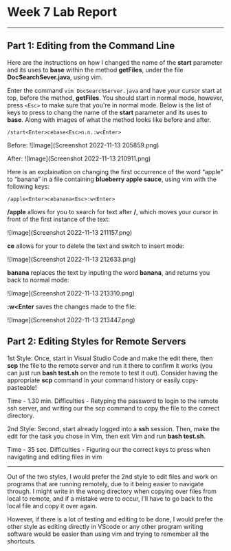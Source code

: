 # Week 7 Lab Report

---

## Part 1: Editing from the Command Line

Here are the instructions on how I changed the name of the **start** parameter and its uses to **base** 
within the method **getFiles**, under the file **DocSearchSever.java**, using vim.

Enter the command `vim DocSearchServer.java` and have your cursor start at top, before the method,
**getFiles**. You should start in normal mode, however, press `<Esc>` to make sure that you're in normal mode. 
Below is the list of keys to press to chang the name of the **start** parameter and its uses to **base**. 
Along with images of what the method looks like before and after. 

`/start<Enter>cebase<Esc>n.n.:w<Enter>`

Before: 
![Image](Screenshot 2022-11-13 205859.png)

After:
![Image](Screenshot 2022-11-13 210911.png)

Here is an explaination on changing the first occurrence of the word “apple” to “banana” in a file containing 
**blueberry apple sauce**, using vim with the following keys: 

`/apple<Enter>cebanana<Esc>:w<Enter>`

**/apple<Enter>** allows for you to search for text after **/**, which moves your cursor in front
of the first instance of the text:

![Image](Screenshot 2022-11-13 211157.png)

**ce**  allows for your to delete the text and switch to insert mode:

![Image](Screenshot 2022-11-13 212633.png)

**banana<Esc>** replaces the text by inputing the word **banana**, and 
**<Esc>** returns you back to normal mode:

![Image](Screenshot 2022-11-13 213310.png)

**:w<Enter** saves the changes made to the file:

![Image](Screenshot 2022-11-13 213447.png)

## Part 2: Editing Styles for Remote Servers

1st Style:
Once, start in Visual Studio Code and make the edit there, then **scp** the file to the remote server and run it there 
to confirm it works (you can just run **bash test.sh** on the remote to test it out). Consider having the appropriate 
**scp** command in your command history or easily copy-pasteable!

Time - 1.30 min.
Difficulties - Retyping the password to login to the remote ssh server, and writing our the scp command to copy
the file to the correct directory.

2nd Style:
Second, start already logged into a **ssh** session. Then, make the edit for the task you chose in Vim, 
then exit Vim and run **bash test.sh**.

Time - 35 sec.
Difficulties - Figuring our the correct keys to press when navigating and editing files in vim

---

Out of the two styles, I would prefer the 2nd style to edit files and work on programs that are running remotely,
due to it being easier to navigate through. I might write in the wrong directory when copying over files from
local to remote, and if a mistake were to occur, I'll have to go back to the local file and copy it over again.

However, if there is a lot of testing and editing to be done, I would prefer the other style as editing directly
in VScode or any other program writing software would be easier than using vim and trying to remember all the shortcuts.